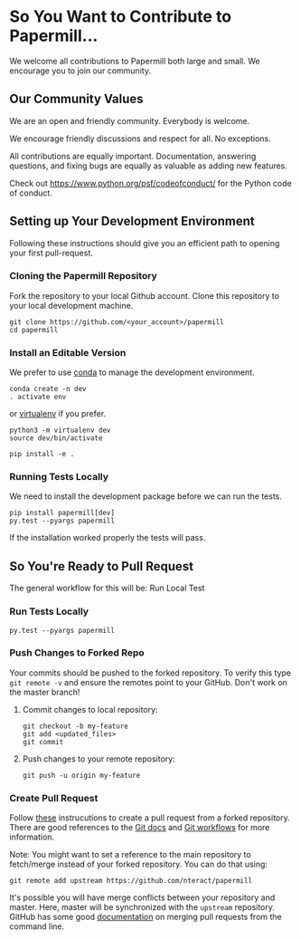 # So You Want to Contribute to Papermill...
We welcome all contributions to Papermill both large and small. We encourage you
to join our community.

## Our Community Values

We are an open and friendly community. Everybody is welcome.

We encourage friendly discussions and respect for all. No exceptions.

All contributions are equally important. Documentation, answering questions, and
fixing bugs are equally as valuable as adding new features.

Check out <https://www.python.org/psf/codeofconduct/> for the Python code of conduct.

## Setting up Your Development Environment
Following these instructions should give you an efficient path to opening your first pull-request.

### Cloning the Papermill Repository
Fork the repository to your local Github account. Clone this repository to your local development machine.
```buildoutcfg
git clone https://github.com/<your_account>/papermill
cd papermill
```

### Install an Editable Version
We prefer to use [conda](https://conda.io/docs/user-guide/tasks/manage-environments.html) to manage the development environment. 
```buildoutcfg
conda create -n dev
. activate env
``` 
or [virtualenv](https://packaging.python.org/guides/installing-using-pip-and-virtualenv/) if you prefer.
```buildoutcfg
python3 -m virtualenv dev
source dev/bin/activate 
```

```buildoutcfg
pip install -e .
```

### Running Tests Locally
We need to install the development package before we can run the tests.
```buildoutcfg
pip install papermill[dev]
py.test --pyargs papermill
```
If the installation worked properly the tests will pass.
## So You're Ready to Pull Request
The general workflow for this will be: Run Local Test 

### Run Tests Locally
```buildoutcfg
py.test --pyargs papermill
```

### Push Changes to Forked Repo
Your commits should be pushed to the forked repository. To verify this type ```git remote -v``` and 
ensure the remotes point to your GitHub. Don't work on the master branch!

1. Commit changes to local repository:
    ```
    git checkout -b my-feature
    git add <updated_files>
    git commit
    ```
2. Push changes to your remote repository:
    ```buildoutcfg
    git push -u origin my-feature 
    ```   
### Create Pull Request 
Follow [these](https://help.github.com/articles/creating-a-pull-request-from-a-fork/) instrucutions to create a
pull request from a forked repository. There are good references to the [Git docs](https://git-scm.com/doc) and 
[Git workflows](https://docs.scipy.org/doc/numpy/dev/gitwash/development_workflow.html) 
for more information.

Note: You might want to set a reference to the main repository to fetch/merge instead of your forked repository.
You can do that using:
```buildoutcfg
git remote add upstream https://github.com/nteract/papermill
```

It's possible you will have merge conflicts between your repository and master. Here, master will be synchronized
with the ```upstream``` repository.  GitHub has some good
[documentation](https://help.github.com/articles/resolving-a-merge-conflict-using-the-command-line/)
on merging pull requests from the command line.
